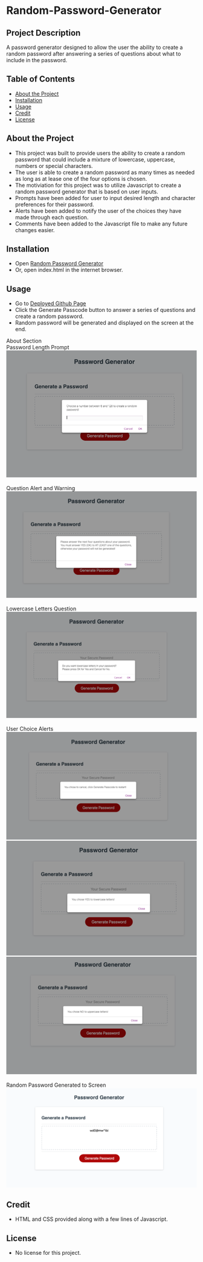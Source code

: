 # Random-Password-Generator

## Project Description

A password generator designed to allow the user the ability to create a random password after answering a series of questions about what to include in the password.

## Table of Contents 

- [About the Project](#about-the-project)
- [Installation](#installation)
- [Usage](#usage)
- [Credit](#credit)
- [License](#license)

## About the Project

- This project was built to provide users the ability to create a random password that could include a mixture of lowercase, uppercase, numbers or special characters.
- The user is able to create a random password as many times as needed as long as at lease one of the four options is chosen.
- The motiviation for this project was to utilize Javascript to create a random password generator that is based on user inputs.
- Prompts have been added for user to input desired length and character preferences for their password.
- Alerts have been added to notify the user of the choices they have made through each question.
- Comments have been added to the Javascript file to make any future changes easier.

## Installation

- Open [Random Password Generator](https://twashke.github.io/Random-Password-Generator/) 
- Or, open index.html in the internet browser.

## Usage

- Go to [Deployed Github Page](https://twashke.github.io/Random-Password-Generator/)
- Click the Generate Passcode button to answer a series of questions and create a random password.
- Random password will be generated and displayed on the screen at the end.

About Section \
Password Length Prompt \
![Password Length Prompt](Assets/images/password_length_prompt.png) \
\
Question Alert and Warning \
![Question Alert and Warning](Assets/images/upcoming_questions_alert.png) \
\
Lowercase Letters Question \
![Lowercase Letters Question](Assets/images/lowecase_letters_confirm.png) \
\
User Choice Alerts \
![You chose Cancel](Assets/images/cancel_alert.png) \
![You chose YES](Assets/images/yes_alert.png) \
![You chose NO](Assets/images/no_alert.png) \
\
Random Password Generated to Screen \
![Random Password Generated](Assets/images/random_password_generated.png) 

## Credit

- HTML and CSS provided along with a few lines of Javascript.

## License

- No license for this project.